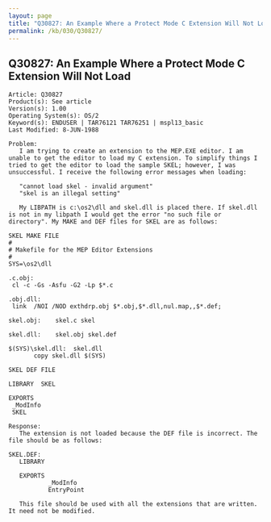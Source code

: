 ```yaml
---
layout: page
title: "Q30827: An Example Where a Protect Mode C Extension Will Not Load"
permalink: /kb/030/Q30827/
---
```


## Q30827: An Example Where a Protect Mode C Extension Will Not Load

	Article: Q30827
	Product(s): See article
	Version(s): 1.00
	Operating System(s): OS/2
	Keyword(s): ENDUSER | TAR76121 TAR76251 | mspl13_basic
	Last Modified: 8-JUN-1988
	
	Problem:
	   I am trying to create an extension to the MEP.EXE editor. I am
	unable to get the editor to load my C extension. To simplify things I
	tried to get the editor to load the sample SKEL; however, I was
	unsuccessful. I receive the following error messages when loading:
	
	   "cannot load skel - invalid argument"
	   "skel is an illegal setting"
	
	   My LIBPATH is c:\os2\dll and skel.dll is placed there. If skel.dll
	is not in my libpath I would get the error "no such file or
	directory". My MAKE and DEF files for SKEL are as follows:
	
	SKEL MAKE FILE
	#
	# Makefile for the MEP Editor Extensions
	#
	SYS=\os2\dll
	
	.c.obj:
	 cl -c -Gs -Asfu -G2 -Lp $*.c
	
	.obj.dll:
	 link  /NOI /NOD exthdrp.obj $*.obj,$*.dll,nul.map,,$*.def;
	
	skel.obj:    skel.c skel
	
	skel.dll:    skel.obj skel.def
	
	$(SYS)\skel.dll:  skel.dll
	       copy skel.dll $(SYS)
	
	SKEL DEF FILE
	
	LIBRARY  SKEL
	
	EXPORTS
	 _ModInfo
	 SKEL
	
	Response:
	   The extension is not loaded because the DEF file is incorrect. The
	file should be as follows:
	
	SKEL.DEF:
	   LIBRARY
	
	   EXPORTS
	           _ModInfo
	           EntryPoint
	
	   This file should be used with all the extensions that are written.
	It need not be modified.
